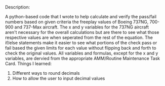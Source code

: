 Description:

 A python-based code that I wrote to help calculate and verify the pass/fail numbers based on given criteria the freeplay values of Boeing 737NG, 700-900 and 737-Max aircraft. The x and y variables for the 737NG aircraft aren't necessary for the overall calculations but are there to see what those respective values are when seperated from the rest of the equation. The if/else statements make it easier to see what portions of the check pass or fail based the given limits for each value without flipping back and forth to check the original values. All variables and formulas, except for the x and y variables, are dervied from the appropriate AMM/Routine Maintenance Task Card.
Things I learned: 
  1. Different ways to round decimals
  2. How to allow the user to input          decimal values
